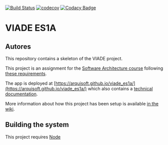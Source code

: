 [![Build Status](https://travis-ci.org/Arquisoft/viade_es1a.svg?branch=master)](https://travis-ci.org/Arquisoft/viade_es1a)
[![codecov](https://codecov.io/gh/Arquisoft/viade_es1a/branch/master/graph/badge.svg)](https://codecov.io/gh/Arquisoft/viade_es1a)
[![Codacy Badge](https://api.codacy.com/project/badge/Grade/4c05b5e81a8a47ce803fb1b553bf986d)](https://www.codacy.com/gh/Arquisoft/viade_es1a?utm_source=github.com&amp;utm_medium=referral&amp;utm_content=Arquisoft/viade_es1a&amp;utm_campaign=Badge_Grade)
# VIADE ES1A

## Autores

This repository contains a skeleton of the VIADE project.

This project is an assignment for the [Software Architecture course](https://arquisoft.github.io/) following [these requirements](https://labra.solid.community/public/SoftwareArchitecture/AssignmentDescription/).

The app is deployed at [https://arquisoft.github.io/viade_es1a/](https://arquisoft.github.io/viade_es1a/) which also contains a [technical documentation](https://arquisoft.github.io/viade_es1a/docs).

More information about how this project has been setup is available [in the wiki](https://github.com/Arquisoft/viade_es1a/wiki).


## Building the system

This project requires [Node](https://nodejs.org/)